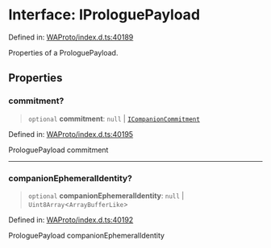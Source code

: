 # Interface: IProloguePayload

Defined in: [WAProto/index.d.ts:40189](https://github.com/Fokusdotid/bail/blob/043003e0dc220c8f52aef36f90c7026f3a192427/WAProto/index.d.ts#L40189)

Properties of a ProloguePayload.

## Properties

### commitment?

> `optional` **commitment**: `null` \| [`ICompanionCommitment`](ICompanionCommitment.md)

Defined in: [WAProto/index.d.ts:40195](https://github.com/Fokusdotid/bail/blob/043003e0dc220c8f52aef36f90c7026f3a192427/WAProto/index.d.ts#L40195)

ProloguePayload commitment

***

### companionEphemeralIdentity?

> `optional` **companionEphemeralIdentity**: `null` \| `Uint8Array`\<`ArrayBufferLike`\>

Defined in: [WAProto/index.d.ts:40192](https://github.com/Fokusdotid/bail/blob/043003e0dc220c8f52aef36f90c7026f3a192427/WAProto/index.d.ts#L40192)

ProloguePayload companionEphemeralIdentity
